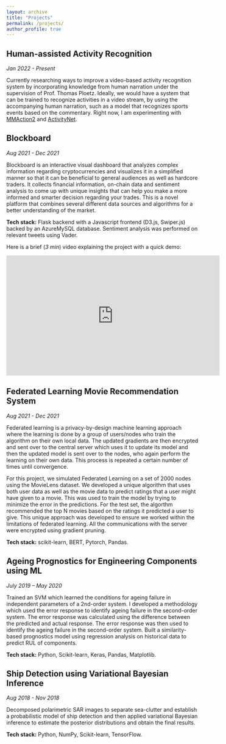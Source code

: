 ```yaml
---
layout: archive
title: "Projects"
permalink: /projects/
author_profile: true
---
```


## Human-assisted Activity Recognition
*Jan 2022 - Present*

Currently researching ways to improve a video-based activity recognition system by incorporating knowledge from human narration under the supervision of Prof. Thomas Ploetz. Ideally, we would have a system that can be trained to recognize activities in a video stream, by using the accompanying human narration, such as a model that recognizes sports events based on the commentary. Right now, I am experimenting with [MMAction2](https://github.com/open-mmlab/mmaction2) and [ActivityNet](http://activity-net.org/index.html).

## Blockboard
_Aug 2021 - Dec 2021_

Blockboard is an interactive visual dashboard that analyzes complex information regarding cryptocurrencies and visualizes it in a simplified manner so that it can be beneficial to general audiences as well as hardcore traders. It collects financial information, on-chain data and sentiment analysis to come up with unique insights that can help you make a more informed and smarter decision regarding your trades. This is a novel platform that combines several different data sources and algorithms for a better understanding of the market.

**Tech stack:** Flask backend with a Javascript frontend (D3.js, Swiper.js) backed by an AzureMySQL database. Sentiment analysis was performed on relevant tweets using Vader.

Here is a brief (_3 min_) video explaining the project with a quick demo:
<p>
    <iframe width="560" height="315" src="https://www.youtube.com/embed/FlJ3E5Omfdg" title="YouTube video player" frameborder="0" allow="accelerometer; autoplay; clipboard-write; encrypted-media; gyroscope; picture-in-picture" allowfullscreen></iframe>
</p>

## Federated Learning Movie Recommendation System
_Aug 2021 - Dec 2021_

Federated learning is a privacy-by-design machine learning approach where the learning is done by a group of users/nodes who train the algorithm on their own local data. The updated gradients are then encrypted and sent over to the central server which uses it to update its model and then the updated model is sent over to the nodes, who again perform the learning on their own data. This process is repeated a certain number of times until convergence. 

For this project, we simulated Federated Learning on a set of 2000 nodes using the MovieLens dataset. We developed a unique algorithm that uses both user data as well as the movie data to predict ratings that a user might have given to a movie. This was used to train the model by trying to minimize the error in the predictions. For the test set, the algorthm recommended the top N movies based on the ratings it predicted a user to give. This unique approach was developed to ensure we worked within the limitations of federated learning. All the communications with the server were encrypted using gradient pruning.

**Tech stack:** scikit-learn, BERT, Pytorch, Pandas.

## Ageing Prognostics for Engineering Components using ML
_July 2019 – May 2020_

Trained an SVM which learned the conditions for ageing failure in independent parameters of a 2nd-order system. I developed a methodology which used the error response to identify ageing failure in the second-order system. The error response was calculated using the difference between the predicted and actual response. The error response was then used to identify the ageing failure in the second-order system. Built a similarity-based prognostics model using regression analysis on historical data to predict RUL of components.

**Tech stack:** Python, Scikit-learn, Keras, Pandas, Matplotlib.

## Ship Detection using Variational Bayesian Inference
_Aug 2018 - Nov 2018_

Decomposed polarimetric SAR images to separate sea-clutter and establish a probabilistic model of ship detection and then applied variational Bayesian inference to estimate the posterior distributions and obtain the final results.

**Tech stack:** Python, NumPy, Scikit-learn, TensorFlow.
